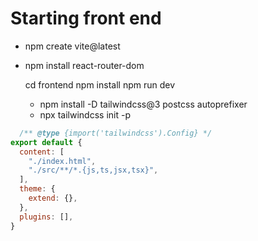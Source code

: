 # Starting front end 

* npm create vite@latest
* npm install react-router-dom


  cd frontend
  npm install
  npm run dev


  * npm install -D tailwindcss@3 postcss autoprefixer
  * npx tailwindcss init -p

```js
  /** @type {import('tailwindcss').Config} */
export default {
  content: [
    "./index.html",
    "./src/**/*.{js,ts,jsx,tsx}",
  ],
  theme: {
    extend: {},
  },
  plugins: [],
}
```